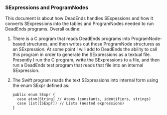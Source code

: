 ###  SExpressions and ProgramNodes

This document is about how DeadEnds handles SExpessions and how it converts SExpressions into the tables and ProgramNodes needed to run DeadEnds programs. Overall outline:

1. There is a C program that reads DeadEnds programs into ProgramNode-based structures, and then writes out those ProgramNode structures as an SExpression. At some point I will add to DeadEnds the ability to call this program in order to generate the SExpressions as a textual file. Presently I run the C program, write the SExpressions to a file, and then run a DeadEnds test program that reads that file into an internal SExpression.

2. The Swift program reads the text SExpressions into internal form using the enum SExpr defined as:

   ```
   public enum SExpr {
     case atom(String) // Atoms (constants, identifiers, strings)
     case list([SExpr]) // Lists (nested expressions)
   }
   ```

   

